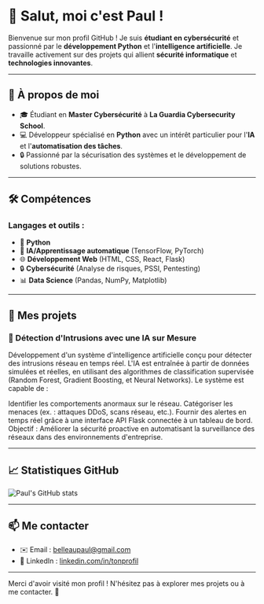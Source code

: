 # 👋 Salut, moi c'est Paul !

Bienvenue sur mon profil GitHub ! Je suis **étudiant en cybersécurité** et passionné par le **développement Python** et l'**intelligence artificielle**. Je travaille activement sur des projets qui allient **sécurité informatique** et **technologies innovantes**.

---

## 🚀 À propos de moi

- 🎓 Étudiant en **Master Cybersécurité** à **La Guardia Cybersecurity School**.
- 💻 Développeur spécialisé en **Python** avec un intérêt particulier pour l'**IA** et l'**automatisation des tâches**.
- 🔒 Passionné par la sécurisation des systèmes et le développement de solutions robustes.

---

## 🛠️ Compétences

### Langages et outils :
- 🐍 **Python**
- 🤖 **IA/Apprentissage automatique** (TensorFlow, PyTorch)
- 🌐 **Développement Web** (HTML, CSS, React, Flask)
- 🔒 **Cybersécurité** (Analyse de risques, PSSI, Pentesting)
- 📊 **Data Science** (Pandas, NumPy, Matplotlib)

---

## 🌟 Mes projets

### 🤖 Détection d'Intrusions avec une IA sur Mesure
Développement d'un système d'intelligence artificielle conçu pour détecter des intrusions réseau en temps réel. L'IA est entraînée à partir de données simulées et réelles, en utilisant des algorithmes de classification supervisée (Random Forest, Gradient Boosting, et Neural Networks).
Le système est capable de :

Identifier les comportements anormaux sur le réseau.
Catégoriser les menaces (ex. : attaques DDoS, scans réseau, etc.).
Fournir des alertes en temps réel grâce à une interface API Flask connectée à un tableau de bord.
Objectif : Améliorer la sécurité proactive en automatisant la surveillance des réseaux dans des environnements d'entreprise.

---

## 📈 Statistiques GitHub
![Paul's GitHub stats](https://github-readme-stats.vercel.app/api?username=zorafa&show_icons=true&theme=radical)

---

## 📫 Me contacter

- ✉️ Email : [belleaupaul@gmail.com](mailto:belleaupaul@gmail.com)
- 💼 LinkedIn : [linkedin.com/in/tonprofil]((https://www.linkedin.com/in/paul-belleau/))
  
---

Merci d'avoir visité mon profil ! N'hésitez pas à explorer mes projets ou à me contacter. 🚀
